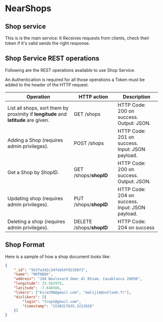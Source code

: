 # NearShops
## Shop service
This is is the main service: It Receives requests from clients, check their token if it's valid sends the right response.

## Shop Service REST operations
Following are the REST operations available to use Shop Service.

An Authentication is required for all those operations a Token must be added to the header of the HTTP request. 

|Operation|	HTTP action|Description|
|-----------------------------------------------------------------------------------|------------------------|---------------------------------------------------|
|List all shops, sort them by proximity if **longitude** and **latitude** are given.|GET /shops              |HTTP Code: 200 on success.<br/>Output: JSON.       |
|Adding a Shop (requires admin privileges).                                         |POST /shops             |HTTP Code: 201 on success.<br>Input: JSON payload. |
|Get a Shop by ShopID.                                                              |GET /shops/**shopID**   |HTTP Code: 200 on success.<br/>Output: JSON.       |
|Updating shop (requires admin privileges).                                         |PUT /shops/**shopID**   |HTTP Code: 204 on success.<br/>Input: JSON payload.|
|Deleting a shop (requires admin privileges).                                       |DELETE /shops/**shopID**|HTTP Code: 204 on success                          |

## Shop Format
Here is a sample of how a shop document looks like:
```json
{
    "_id": "5b37a3d2c24feb54f92358f3",
    "name": "MOTOBOX",
    "address": "104 Boulevard Omar Al Khiam, Casablanca 20850",
    "longitude": 33.562979,
    "latitude": -7.648566,
    "likers": ["kira390@gmail.com", "malij14@outlook.fr"],
    "dislikers": [{
        "login": "trop1@gmail.com",
        "timestamp": "1530317635.3212626"
    }]
}
```